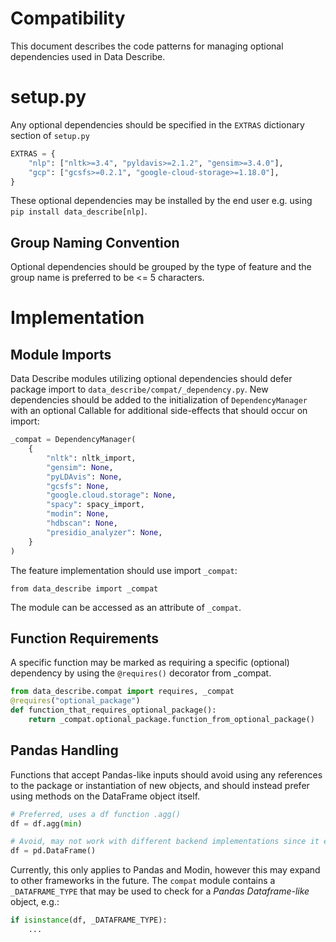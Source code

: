 Compatibility
=============

This document describes the code patterns for managing optional dependencies used in Data Describe.

# setup.py
Any optional dependencies should be specified in the `EXTRAS` dictionary section of `setup.py`

```python
EXTRAS = {
    "nlp": ["nltk>=3.4", "pyldavis>=2.1.2", "gensim>=3.4.0"],
    "gcp": ["gcsfs>=0.2.1", "google-cloud-storage>=1.18.0"],
}
```
These optional dependencies may be installed by the end user e.g. using `pip install data_describe[nlp]`.

## Group Naming Convention
Optional dependencies should be grouped by the type of feature and the group name is preferred to be <= 5 characters.

# Implementation
## Module Imports
Data Describe modules utilizing optional dependencies should defer package import to `data_describe/compat/_dependency.py`. New dependencies should be added to the initialization of `DependencyManager` with an optional Callable for additional side-effects that should occur on import:
```python
_compat = DependencyManager(
    {
        "nltk": nltk_import,
        "gensim": None,
        "pyLDAvis": None,
        "gcsfs": None,
        "google.cloud.storage": None,
        "spacy": spacy_import,
        "modin": None,
        "hdbscan": None,
        "presidio_analyzer": None,
    }
)
```

The feature implementation should use import `_compat`:

`from data_describe import _compat`

The module can be accessed as an attribute of `_compat`.

## Function Requirements
A specific function may be marked as requiring a specific (optional) dependency by using the `@requires()` decorator from _compat.
```python
from data_describe.compat import requires, _compat
@requires("optional_package")
def function_that_requires_optional_package():
    return _compat.optional_package.function_from_optional_package()
```

## Pandas Handling
Functions that accept Pandas-like inputs should avoid using any references to the package or instantiation of new objects, and should instead prefer using methods on the DataFrame object itself.
```python
# Preferred, uses a df function .agg()
df = df.agg(min) 

# Avoid, may not work with different backend implementations since it explicitly calls the pandas (pd) module
df = pd.DataFrame()
```

Currently, this only applies to Pandas and Modin, however this may expand to other frameworks in the future. The `compat` module contains a `_DATAFRAME_TYPE` that may be used to check for a *Pandas Dataframe-like* object, e.g.:
```python
if isinstance(df, _DATAFRAME_TYPE):
    ...
```